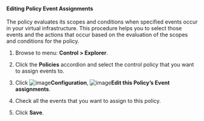 #### Editing Policy Event Assignments

The policy evaluates its scopes and conditions when specified events occur in your virtual infrastructure. This procedure helps you to select those events and the actions that occur based on the evaluation of the scopes and conditions for the policy.

1. Browse to menu: **Control > Explorer**.

2. Click the **Policies** accordion and select the control policy that you want to assign events to.

3. Click ![image](../images/1847.png)**Configuration**, ![image](../images/1851.png)**Edit this Policy’s Event assignments**.

4. Check all the events that you want to assign to this policy.

5. Click **Save**.
